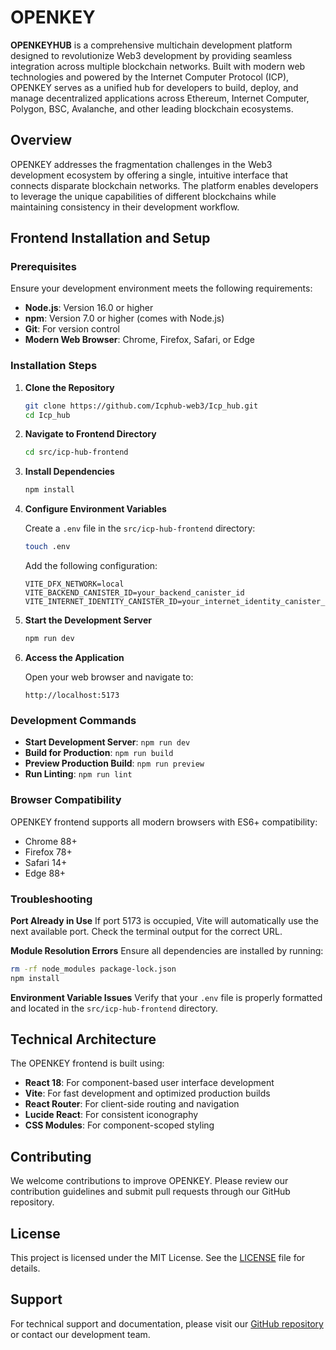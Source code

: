 # OPENKEY

**OPENKEYHUB** is a comprehensive multichain development platform designed to revolutionize Web3 development by providing seamless integration across multiple blockchain networks. Built with modern web technologies and powered by the Internet Computer Protocol (ICP), OPENKEY serves as a unified hub for developers to build, deploy, and manage decentralized applications across Ethereum, Internet Computer, Polygon, BSC, Avalanche, and other leading blockchain ecosystems.

## Overview

OPENKEY addresses the fragmentation challenges in the Web3 development ecosystem by offering a single, intuitive interface that connects disparate blockchain networks. The platform enables developers to leverage the unique capabilities of different blockchains while maintaining consistency in their development workflow.

## Frontend Installation and Setup

### Prerequisites

Ensure your development environment meets the following requirements:

- **Node.js**: Version 16.0 or higher
- **npm**: Version 7.0 or higher (comes with Node.js)
- **Git**: For version control
- **Modern Web Browser**: Chrome, Firefox, Safari, or Edge

### Installation Steps

1. **Clone the Repository**
   ```bash
   git clone https://github.com/Icphub-web3/Icp_hub.git
   cd Icp_hub
   ```

2. **Navigate to Frontend Directory**
   ```bash
   cd src/icp-hub-frontend
   ```

3. **Install Dependencies**
   ```bash
   npm install
   ```

4. **Configure Environment Variables**
   
   Create a `.env` file in the `src/icp-hub-frontend` directory:
   ```bash
   touch .env
   ```
   
   Add the following configuration:
   ```env
   VITE_DFX_NETWORK=local
   VITE_BACKEND_CANISTER_ID=your_backend_canister_id
   VITE_INTERNET_IDENTITY_CANISTER_ID=your_internet_identity_canister_id
   ```

5. **Start the Development Server**
   ```bash
   npm run dev
   ```

6. **Access the Application**
   
   Open your web browser and navigate to:
   ```
   http://localhost:5173
   ```

### Development Commands

- **Start Development Server**: `npm run dev`
- **Build for Production**: `npm run build`
- **Preview Production Build**: `npm run preview`
- **Run Linting**: `npm run lint`

### Browser Compatibility

OPENKEY frontend supports all modern browsers with ES6+ compatibility:

- Chrome 88+
- Firefox 78+
- Safari 14+
- Edge 88+

### Troubleshooting

**Port Already in Use**
If port 5173 is occupied, Vite will automatically use the next available port. Check the terminal output for the correct URL.

**Module Resolution Errors**
Ensure all dependencies are installed by running:
```bash
rm -rf node_modules package-lock.json
npm install
```

**Environment Variable Issues**
Verify that your `.env` file is properly formatted and located in the `src/icp-hub-frontend` directory.

## Technical Architecture

The OPENKEY frontend is built using:

- **React 18**: For component-based user interface development
- **Vite**: For fast development and optimized production builds
- **React Router**: For client-side routing and navigation
- **Lucide React**: For consistent iconography
- **CSS Modules**: For component-scoped styling

## Contributing

We welcome contributions to improve OPENKEY. Please review our contribution guidelines and submit pull requests through our GitHub repository.

## License

This project is licensed under the MIT License. See the [LICENSE](LICENSE) file for details.

## Support

For technical support and documentation, please visit our [GitHub repository](https://github.com/Icphub-web3/Icp_hub) or contact our development team.
